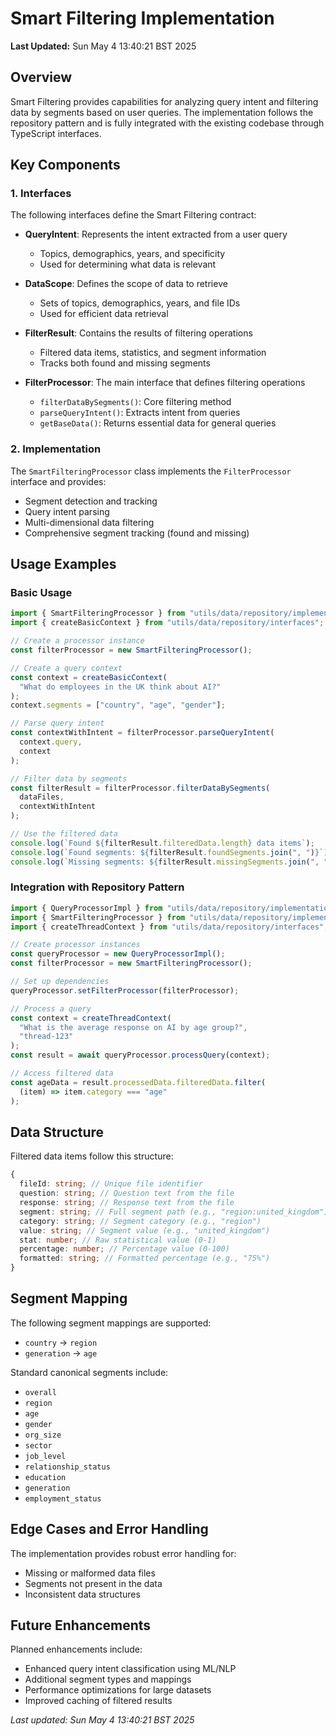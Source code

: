 # Smart Filtering Implementation

**Last Updated:** Sun May 4 13:40:21 BST 2025

## Overview

Smart Filtering provides capabilities for analyzing query intent and filtering data by segments based on user queries. The implementation follows the repository pattern and is fully integrated with the existing codebase through TypeScript interfaces.

## Key Components

### 1. Interfaces

The following interfaces define the Smart Filtering contract:

- **QueryIntent**: Represents the intent extracted from a user query

  - Topics, demographics, years, and specificity
  - Used for determining what data is relevant

- **DataScope**: Defines the scope of data to retrieve

  - Sets of topics, demographics, years, and file IDs
  - Used for efficient data retrieval

- **FilterResult**: Contains the results of filtering operations

  - Filtered data items, statistics, and segment information
  - Tracks both found and missing segments

- **FilterProcessor**: The main interface that defines filtering operations
  - `filterDataBySegments()`: Core filtering method
  - `parseQueryIntent()`: Extracts intent from queries
  - `getBaseData()`: Returns essential data for general queries

### 2. Implementation

The `SmartFilteringProcessor` class implements the `FilterProcessor` interface and provides:

- Segment detection and tracking
- Query intent parsing
- Multi-dimensional data filtering
- Comprehensive segment tracking (found and missing)

## Usage Examples

### Basic Usage

```typescript
import { SmartFilteringProcessor } from "utils/data/repository/implementations";
import { createBasicContext } from "utils/data/repository/interfaces";

// Create a processor instance
const filterProcessor = new SmartFilteringProcessor();

// Create a query context
const context = createBasicContext(
  "What do employees in the UK think about AI?"
);
context.segments = ["country", "age", "gender"];

// Parse query intent
const contextWithIntent = filterProcessor.parseQueryIntent(
  context.query,
  context
);

// Filter data by segments
const filterResult = filterProcessor.filterDataBySegments(
  dataFiles,
  contextWithIntent
);

// Use the filtered data
console.log(`Found ${filterResult.filteredData.length} data items`);
console.log(`Found segments: ${filterResult.foundSegments.join(", ")}`);
console.log(`Missing segments: ${filterResult.missingSegments.join(", ")}`);
```

### Integration with Repository Pattern

```typescript
import { QueryProcessorImpl } from "utils/data/repository/implementations";
import { SmartFilteringProcessor } from "utils/data/repository/implementations";
import { createThreadContext } from "utils/data/repository/interfaces";

// Create processor instances
const queryProcessor = new QueryProcessorImpl();
const filterProcessor = new SmartFilteringProcessor();

// Set up dependencies
queryProcessor.setFilterProcessor(filterProcessor);

// Process a query
const context = createThreadContext(
  "What is the average response on AI by age group?",
  "thread-123"
);
const result = await queryProcessor.processQuery(context);

// Access filtered data
const ageData = result.processedData.filteredData.filter(
  (item) => item.category === "age"
);
```

## Data Structure

Filtered data items follow this structure:

```typescript
{
  fileId: string; // Unique file identifier
  question: string; // Question text from the file
  response: string; // Response text from the file
  segment: string; // Full segment path (e.g., "region:united_kingdom")
  category: string; // Segment category (e.g., "region")
  value: string; // Segment value (e.g., "united_kingdom")
  stat: number; // Raw statistical value (0-1)
  percentage: number; // Percentage value (0-100)
  formatted: string; // Formatted percentage (e.g., "75%")
}
```

## Segment Mapping

The following segment mappings are supported:

- `country` → `region`
- `generation` → `age`

Standard canonical segments include:

- `overall`
- `region`
- `age`
- `gender`
- `org_size`
- `sector`
- `job_level`
- `relationship_status`
- `education`
- `generation`
- `employment_status`

## Edge Cases and Error Handling

The implementation provides robust error handling for:

- Missing or malformed data files
- Segments not present in the data
- Inconsistent data structures

## Future Enhancements

Planned enhancements include:

- Enhanced query intent classification using ML/NLP
- Additional segment types and mappings
- Performance optimizations for large datasets
- Improved caching of filtered results

_Last updated: Sun May 4 13:40:21 BST 2025_
